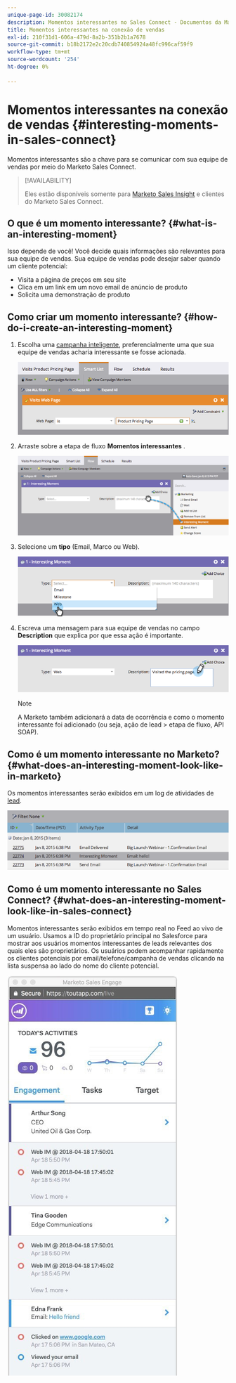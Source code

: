 ```yaml
---
unique-page-id: 30082174
description: Momentos interessantes no Sales Connect - Documentos da Marketo - Documentação do produto
title: Momentos interessantes na conexão de vendas
exl-id: 210f31d1-606a-479d-8a2b-351b2b1a7678
source-git-commit: b18b2172e2c20cdb740854924a48fc996caf59f9
workflow-type: tm+mt
source-wordcount: '254'
ht-degree: 0%

---
```


# Momentos interessantes na conexão de vendas {#interesting-moments-in-sales-connect}

Momentos interessantes são a chave para se comunicar com sua equipe de vendas por meio do Marketo Sales Connect.

>[!AVAILABILITY]
>
>Eles estão disponíveis somente para [Marketo Sales Insight](/help/marketo/product-docs/marketo-sales-insight/msi-for-salesforce/features/tabs-in-the-msi-panel/interesting-moments/using-interesting-moments.md) e clientes do Marketo Sales Connect.

## O que é um momento interessante? {#what-is-an-interesting-moment}

Isso depende de você! Você decide quais informações são relevantes para sua equipe de vendas. Sua equipe de vendas pode desejar saber quando um cliente potencial:

* Visita a página de preços em seu site
* Clica em um link em um novo email de anúncio de produto
* Solicita uma demonstração de produto

## Como criar um momento interessante? {#how-do-i-create-an-interesting-moment}

1. Escolha uma [campanha inteligente](/help/marketo/product-docs/core-marketo-concepts/smart-campaigns/understanding-smart-campaigns.md), preferencialmente uma que sua equipe de vendas acharia interessante se fosse acionada.

   ![](assets/image2015-1-8-18-3a8-3a54.png)

1. Arraste sobre a etapa de fluxo **Momentos interessantes** .

   ![](assets/image2015-1-8-18-3a15-3a20.png)

1. Selecione um **tipo** (Email, Marco ou Web).

   ![](assets/image2015-1-8-18-3a17-3a16.png)

1. Escreva uma mensagem para sua equipe de vendas no campo **Description** que explica por que essa ação é importante.

   ![](assets/image2015-1-8-18-3a18-3a23.png)

   >[!NOTE]
   >
   >A Marketo também adicionará a data de ocorrência e como o momento interessante foi adicionado (ou seja, ação de lead > etapa de fluxo, API SOAP).

## Como é um momento interessante no Marketo?  {#what-does-an-interesting-moment-look-like-in-marketo}

Os momentos interessantes serão exibidos em um log de atividades de [lead](/help/marketo/product-docs/core-marketo-concepts/smart-lists-and-static-lists/managing-people-in-smart-lists/using-the-person-detail-page.md).

![](assets/image2015-1-14-18-3a45-3a58.png)

## Como é um momento interessante no Sales Connect? {#what-does-an-interesting-moment-look-like-in-sales-connect}

Momentos interessantes serão exibidos em tempo real no Feed ao vivo de um usuário. Usamos a ID do proprietário principal no Salesforce para mostrar aos usuários momentos interessantes de leads relevantes dos quais eles são proprietários. Os usuários podem acompanhar rapidamente os clientes potenciais por email/telefone/campanha de vendas clicando na lista suspensa ao lado do nome do cliente potencial.

![](assets/engagement.jpg)
